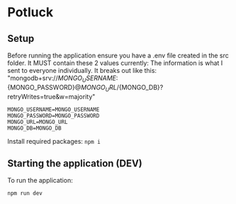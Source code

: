 # Potluck
## Setup
Before running the application ensure you have a .env file created in the src folder. It MUST contain these 2 values currently:
The information is what I sent to everyone individually. It breaks out like this:
"mongodb+srv://${MONGO_USERNAME}:${MONGO_PASSWORD}@${MONGO_URL}/${MONGO_DB}?retryWrites=true&w=majority"
```
MONGO_USERNAME=MONGO_USERNAME
MONGO_PASSWORD=MONGO_PASSWORD
MONGO_URL=MONGO_URL
MONGO_DB=MONGO_DB
```

Install required packages:
```npm i```

## Starting the application (DEV)

To run the application:
```
npm run dev
```
